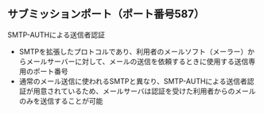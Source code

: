 ## サブミッションポート（ポート番号587）

SMTP-AUTHによる送信者認証

- SMTPを拡張したプロトコルであり、利用者のメールソフト（メーラー）からメールサーバーに対して、メールの送信を依頼するときに使用する送信専用のポート番号
- 通常のメール送信に使われるSMTPと異なり、SMTP-AUTHによる送信者認証が用意されているため、メールサーバは認証を受けた利用者からのメールのみを送信することが可能
